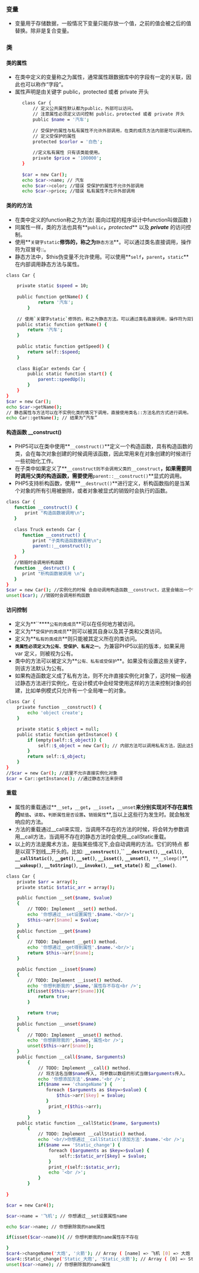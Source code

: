### 变量

  * 变量用于存储数据，一般情况下变量只能存放一个值，之前的值会被之后的值替换。除非是复合变量。
    
### 类
  
  #### 类的属性
  * 在类中定义的变量称之为属性，通常属性跟数据库中的字段有一定的关联，因此也可以称作“字段”。
  * 属性声明是由关键字 public，protected 或者 private 开头
  
  ```bash
        class Car {
            // 定义公共属性默认都为public，外部可以访问。
            // 注意属性必须定义访问控制 public，protected 或者 private 开头
            public $name = '汽车';
        
            // 受保护的属性与私有属性不允许外部调用，在类的成员方法内部是可以调用的。
            // 定义受保护的属性
            protected $corlor = '白色';
        
            //定义私有属性 只有该类能使用。
            private $price = '100000';
        }
        
        $car = new Car();
        echo $car->name; // 汽车
        echo $car->color; //错误 受保护的属性不允许外部调用
        echo $car->price; //错误 私有属性不允许外部调用
  ```
  
  #### 类的的方法
  * 在类中定义的function称之为方法( 面向过程的程序设计中function叫做函数 )
  * 同属性一样，类的方法也具有**`public`**，**_protected_** 以及 **_private_** 的访问控制。
  * 使用**`关键字static`**修饰的，称之为**`静态方法`**。可以通过类名直接调用，操作符为双冒号::。
  * 静态方法中，$this伪变量不允许使用。可以使用**`self`**，**`parent`**，**`static`**在内部调用静态方法与属性。
  
  ```bash
  class Car {
  
      private static $speed = 10;
      
      public function getName() {
              return '汽车';
          }
          
      // 使用`关键字static`修饰的，称之为静态方法。可以通过类名直接调用，操作符为双冒号::
      public static function getName() {
          return '汽车';
      }
          
      public static function getSpeed() {
          return self::$speed;
      }
      
      class BigCar extends Car {
          public static function start() {
              parent::speedUp();
          }
      }
  }
  $car = new Car();
  echo $car->getName();
  // 静态属性与方法可以在不实例化类的情况下调用，直接使用类名::方法名的方式进行调用。
  echo Car::getName(); // 结果为“汽车”
  ```
  #### 构造函数 __construct()
  
  * PHP5可以在类中使用**`__construct()`**定义一个构造函数，具有构造函数的类，会在每次对象创建的时候调用该函数，因此常用来在对象创建的时候进行一些初始化工作。
  * 在子类中如果定义了**`__construct则不会调用父类的__construct`**，如果需要同时调用父类的构造函数，需要使用**`parent::__construct()`**显式的调用。
  * PHP5支持析构函数，使用**`__destruct()`**进行定义，析构函数指的是当某个对象的所有引用被删除，或者对象被显式的销毁时会执行的函数。

  ```bash
  class Car {
     function __construct() {
         print "构造函数被调用\n";
     }
     
     class Truck extends Car {
        function __construct() {
            print "子类构造函数被调用\n";
            parent::__construct();
        }
     }
     //销毁时会调用析构函数
     function __destruct() {
        print "析构函数被调用 \n";
     }
  }
  $car = new Car(); //实例化的时候 会自动调用构造函数__construct，这里会输出一个字符串
  unset($car); //销毁时会调用析构函数
  ```
  #### 访问控制
  * 定义为**``****`公有的类成员`**可以在任何地方被访问。
  * 定义为**`受保护的类成员`**则可以被其自身以及其子类和父类访问。
  * 定义为**`私有的类成员`**则只能被其定义所在的类访问。
  * **`类属性必须定义为公有、受保护、私有之一`**。为兼容PHP5以前的版本，如果采用 var 定义，则被视为公有。
  * 类中的方法可以被定义为**`公有、私有或受保护`**。如果没有设置这些关键字，则该方法默认为公有。
  * 如果构造函数定义成了私有方法，则不允许直接实例化对象了，这时候一般通过静态方法进行实例化，在设计模式中会经常使用这样的方法来控制对象的创建，比如单例模式只允许有一个全局唯一的对象。
  ```bash
  class Car {
      private function __construct() {
          echo 'object create';
      }
  
      private static $_object = null;
      public static function getInstance() {
          if (empty(self::$_object)) {
              self::$_object = new Car(); // 内部方法可以调用私有方法，因此这里可以创建对象
          }
          return self::$_object;
      }
  }
  //$car = new Car(); //这里不允许直接实例化对象
  $car = Car::getInstance(); //通过静态方法来获得
  ```
  #### 重载
  * 属性的重载通过**`__set`**，**`__get`**，**`__isset`**，**`__unset`**来分别实现对不存在属性的**`赋值`**、**`读取`**、**`判断属性是否设置`**、**`销毁属性`**,当以上这些行为发生时。就会触发响应的方法。
  * 方法的重载通过__call来实现，当调用不存在的方法的时候，将会转为参数调用__call方法，当调用不存在的静态方法时会使用__callStatic重载。
  * 以上的方法是魔术方法，是指某些情况下,会自动调用的方法。它们的特点 都是以双下划线__开头的。比如: **`__construct()`**,**``** **`__destruct()`**, **`__call()`**, **`__callStatic()`**, **`__get()`**, **`__set()`**, **`__isset()`**, **`__unset()`**,` **__sleep()`**, **`__wakeup()`**, **`__toString()`**, **`__invoke()`**, **`__set_state()`** 和 **`__clone()`**.
  
  ```bash
  class Car {
      private $arr = array();
      private static $static_arr = array();
  
      public function __set($name, $value)
      {
          // TODO: Implement __set() method.
          echo '你想通过__set设置属性'.$name.'<br/>';
          $this->arr[$name] = $value;
      }
      public function __get($name)
      {
          // TODO: Implement __get() method.
          echo '你想通过__get得到属性'.$name.'<br/>';
          return $this->arr[$name];
      }
  
      public function __isset($name)
      {
          // TODO: Implement __isset() method.
          echo '你想判断我的',$name,'属性存不存在<br />';
          if(isset($this->arr[$name])){
              return true;
          }
  
          return true;
      }
      public function __unset($name)
      {
          // TODO: Implement __unset() method.
          echo '你想删除我的',$name,'属性<br />';
          unset($this->arr[$name]);
      }
      public function __call($name, $arguments)
          {
              // TODO: Implement __call() method.
              // 将方法名当做$name传入, 将参数以数组的形式当做$arguments传入。
              echo '你想添加方法'.$name.'<br />';
              if($name === 'changeName') {
                 foreach ($arguments as $key=>$value) {
                     $this->arr[$key] = $value;
                 }
                  print_r($this->arr);
              }
          }
      public static function __callStatic($name, $arguments)
          {
              // TODO: Implement __callStatic() method.
              echo '<br/>你想通过__callStatic()添加方法'.$name.'<br />';
              if($name === 'Static_change') {
                  foreach ($arguments as $key=>$value) {
                      self::$static_arr[$key] = $value;
                  }
                  print_r(self::$static_arr);
                  echo '<br />';
              }
          }   
     
  }
  
  $car = new Car4();
  
  $car->name = '飞机'; // 你想通过__set设置属性name
  
  echo $car->name; // 你想删除我的name属性
  
  if(isset($car->name)){ // 你想判断我的name属性存不存在
  
  }
  $car4->changeName('大炮', '火箭'); // Array ( [name] => 飞机 [0] => 大炮 [1] => 火箭 ) 
  $car4::Static_change('Static_大炮', 'Static_火箭'); // Array ( [0] => Static_大炮 [1] => Static_火箭 ) 
  unset($car->name); // 你想删除我的name属性
  ```
    
    
    
    
    
    
    
    
    
    
    
    
    
    
    